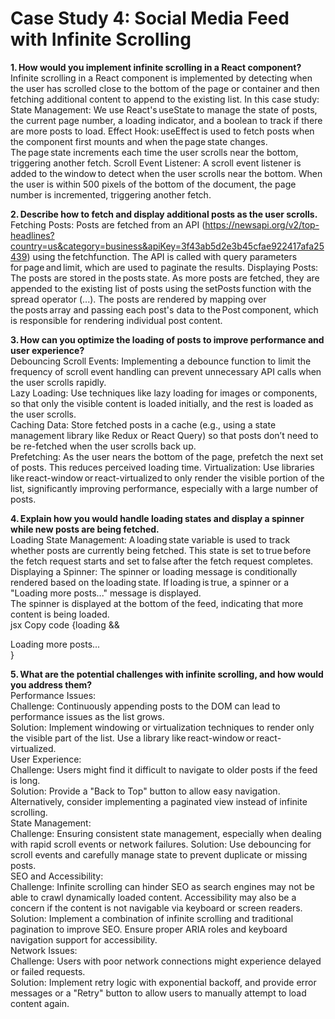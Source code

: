 <h1>Case Study 4: Social Media Feed with Infinite Scrolling </h1>
 
 
<b>1. How would you implement infinite scrolling in a React component?</b><br>
Infinite scrolling in a React component is implemented by detecting when the user has scrolled close to the bottom of the page or container and then fetching additional content to append to the existing list. In this case study: 
State Management: We use React's useState to manage the state of posts, the current page number, a loading indicator, and a boolean to track if there are more posts to load. 
Effect Hook: useEffect is used to fetch posts when the component first mounts and when the page state changes. The page state increments each time the user scrolls near the bottom, triggering another fetch. 
Scroll Event Listener: A scroll event listener is added to the window to detect when the user scrolls near the bottom. When the user is within 500 pixels of the bottom of the document, the page number is incremented, triggering another fetch. 

<b>2. Describe how to fetch and display additional posts as the user scrolls.</b><br>
Fetching Posts: 
Posts are fetched from an API (https://newsapi.org/v2/top-headlines?country=us&category=business&apiKey=3f43ab5d2e3b45cfae922417afa25439) using the fetchfunction. 
The API is called with query parameters for page and limit, which are used to paginate the results. 
Displaying Posts: 
The posts are stored in the posts state. As more posts are fetched, they are appended to the existing list of posts using the setPosts function with the spread operator (...). 
The posts are rendered by mapping over the posts array and passing each post's data to the Post component, which is responsible for rendering individual post content. 

<b>3. How can you optimize the loading of posts to improve performance and user experience?</b> <br>
Debouncing Scroll Events: Implementing a debounce function to limit the frequency of scroll event handling can prevent unnecessary API calls when the user scrolls rapidly. <br>
Lazy Loading: Use techniques like lazy loading for images or components, so that only the visible content is loaded initially, and the rest is loaded as the user scrolls. <br>
Caching Data: Store fetched posts in a cache (e.g., using a state management library like Redux or React Query) so that posts don’t need to be re-fetched when the user scrolls back up. <br>
Prefetching: As the user nears the bottom of the page, prefetch the next set of posts. This reduces perceived loading time. 
Virtualization: Use libraries like react-window or react-virtualized to only render the visible portion of the list, significantly improving performance, especially with a large number of posts. <br>

<b>4. Explain how you would handle loading states and display a spinner while new posts are being fetched.</b> <br>
Loading State Management: A loading state variable is used to track whether posts are currently being fetched. This state is set to true before the fetch request starts and set to false after the fetch request completes. <br>
Displaying a Spinner: The spinner or loading message is conditionally rendered based on the loading state. If loading is true, a spinner or a "Loading more posts..." message is displayed. <br>
The spinner is displayed at the bottom of the feed, indicating that more content is being loaded. <br>
jsx Copy code {loading && <div className="loading">Loading more posts...</div>} <br>

<b>5. What are the potential challenges with infinite scrolling, and how would you address them?</b> <br>
Performance Issues: <br>
 Challenge: Continuously appending posts to the DOM can lead to performance issues as the list grows. <br>
 Solution: Implement windowing or virtualization techniques to render only the visible part of the list. Use a library like react-window or react-virtualized. <br> 
User Experience: <br>
 Challenge: Users might find it difficult to navigate to older posts if the feed is long. <br>
 Solution: Provide a "Back to Top" button to allow easy navigation. Alternatively, consider implementing a paginated view instead of infinite scrolling. <br>
State Management: <br>
 Challenge: Ensuring consistent state management, especially when dealing with rapid scroll events or network failures. 
 Solution: Use debouncing for scroll events and carefully manage state to prevent duplicate or missing posts. <br>
SEO and Accessibility: <br>
 Challenge: Infinite scrolling can hinder SEO as search engines may not be able to crawl dynamically loaded content. Accessibility may also be a concern if the content is not navigable via keyboard or screen readers. <br>
 Solution: Implement a combination of infinite scrolling and traditional pagination to improve SEO. Ensure proper ARIA roles and keyboard navigation support for accessibility. <br>
Network Issues: <br>
Challenge: Users with poor network connections might experience delayed or failed requests. <br>
Solution: Implement retry logic with exponential backoff, and provide error messages or a "Retry" button to allow users to manually attempt to load content again. <br>

